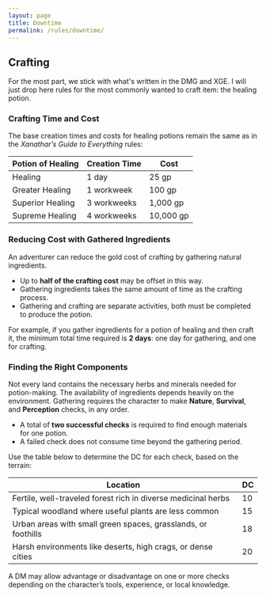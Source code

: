 ```yaml
---
layout: page
title: Downtime
permalink: /rules/downtime/
---
```


## Crafting
For the most part, we stick with what's written in the DMG and XGE.
I will just drop here rules for the most commonly wanted to craft item: the healing potion.

### Crafting Time and Cost

The base creation times and costs for healing potions remain the same as in the *Xanathar’s Guide to Everything* rules:

| Potion of Healing | Creation Time | Cost      |
|-------------------|---------------|-----------|
| Healing           | 1 day         | 25 gp     |
| Greater Healing   | 1 workweek    | 100 gp    |
| Superior Healing  | 3 workweeks   | 1,000 gp  |
| Supreme Healing   | 4 workweeks   | 10,000 gp |

### Reducing Cost with Gathered Ingredients

An adventurer can reduce the gold cost of crafting by gathering natural ingredients.
- Up to **half of the crafting cost** may be offset in this way.
- Gathering ingredients takes the same amount of time as the crafting process.
- Gathering and crafting are separate activities, both must be completed to produce the potion.

For example, if you gather ingredients for a potion of healing and then craft it, the minimum total time required is **2 days**: one day for gathering, and one for crafting.

### Finding the Right Components

Not every land contains the necessary herbs and minerals needed for potion-making. The availability of ingredients depends heavily on the environment. Gathering requires the character to make **Nature**, **Survival**, and **Perception** checks, in any order.

- A total of **two successful checks** is required to find enough materials for one potion.
- A failed check does not consume time beyond the gathering period.

Use the table below to determine the DC for each check, based on the terrain:

| Location                                                       | DC |
|----------------------------------------------------------------|----|
| Fertile, well-traveled forest rich in diverse medicinal herbs  | 10 |
| Typical woodland where useful plants are less common           | 15 |
| Urban areas with small green spaces, grasslands, or foothills  | 18 |
| Harsh environments like deserts, high crags, or dense cities   | 20 |

A DM may allow advantage or disadvantage on one or more checks depending on the character’s tools, experience, or local knowledge.  

